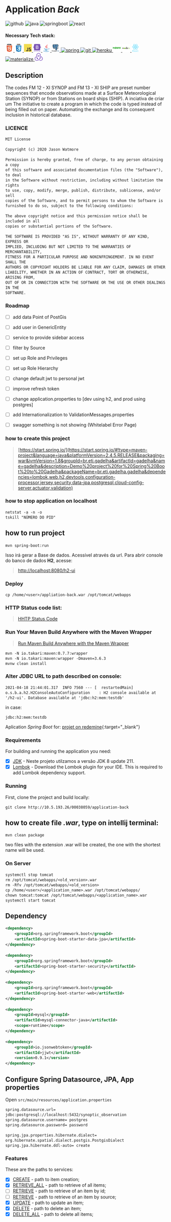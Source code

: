 # Application _Back_

![github](https://img.shields.io/github/stars/gadelhati/demo?style=social "Github")
![java](https://img.shields.io/badge/java-8-6495ED "Java")
![springboot](https://img.shields.io/badge/springboot-2.4.5-6495ED "Spring Boot")
![react](https://img.shields.io/badge/react-17.0.2-6495ED "React")

#### Necessary Tech stack:

<a href="https://www.w3.org/html/" target="_blank">
    <img src="https://raw.githubusercontent.com/devicons/devicon/master/icons/html5/html5-original-wordmark.svg" alt="html5" width="25" height="25"/>
</a>
<a href="https://www.w3schools.com/css/" target="_blank">
    <img src="https://raw.githubusercontent.com/devicons/devicon/master/icons/css3/css3-original-wordmark.svg" alt="css3" width="25" height="25"/>
</a>
<a href="https://developer.mozilla.org/en-US/docs/Web/JavaScript" target="_blank">
    <img src="https://raw.githubusercontent.com/devicons/devicon/master/icons/javascript/javascript-original.svg" alt="javascript" width="25" height="25"/>
</a>
<a href="https://getbootstrap.com" target="_blank">
    <img src="https://raw.githubusercontent.com/devicons/devicon/master/icons/bootstrap/bootstrap-plain-wordmark.svg" alt="bootstrap" width="25" height="25"/>
</a>
<a href="https://www.java.com" target="_blank">
    <img src="https://raw.githubusercontent.com/devicons/devicon/master/icons/java/java-original.svg" alt="java" width="25" height="25"/>
</a>
<a href="https://www.postgresql.org" target="_blank">
    <img src="https://raw.githubusercontent.com/devicons/devicon/master/icons/postgresql/postgresql-original-wordmark.svg" alt="postgresql" width="25" height="25"/>
</a>
<a href="https://spring.io/" target="_blank">
    <img src="https://www.vectorlogo.zone/logos/springio/springio-icon.svg" alt="spring" width="25" height="25"/>
</a>
<a href="https://git-scm.com/" target="_blank">
    <img src="https://www.vectorlogo.zone/logos/git-scm/git-scm-icon.svg" alt="git" width="25" height="25"/>
</a>

[comment]: <> (<a href="https://www.linux.org/" target="_blank">)
[comment]: <> (    <img src="https://raw.githubusercontent.com/devicons/devicon/master/icons/linux/linux-original.svg" alt="linux" width="25" height="25"/>)
[comment]: <> (</a>)
[comment]: <> (<a href="https://www.docker.com/" target="_blank">)
[comment]: <> (    <img src="https://raw.githubusercontent.com/devicons/devicon/master/icons/docker/docker-original-wordmark.svg" alt="docker" width="25" height="25"/>)
[comment]: <> (</a>)

<a href="https://heroku.com" target="_blank">
    <img src="https://www.vectorlogo.zone/logos/heroku/heroku-icon.svg" alt="heroku" width="25" height="25"/>
</a>
<a href="https://www.nginx.com" target="_blank">
    <img src="https://raw.githubusercontent.com/devicons/devicon/master/icons/nginx/nginx-original.svg" alt="nginx" width="25" height="25"/>
</a>

[comment]: <> (<a href="https://www.jenkins.io" target="_blank">)
[comment]: <> (    <img src="https://www.vectorlogo.zone/logos/jenkins/jenkins-icon.svg" alt="jenkins" width="25" height="25"/>)
[comment]: <> (</a>)

<a href="https://nodejs.org" target="_blank">
    <img src="https://raw.githubusercontent.com/devicons/devicon/master/icons/nodejs/nodejs-original-wordmark.svg" alt="nodejs" width="25" height="25"/>
</a>
<a href="https://reactjs.org/" target="_blank">
    <img src="https://raw.githubusercontent.com/devicons/devicon/master/icons/react/react-original-wordmark.svg" alt="react" width="25" height="25"/>
</a>
<a href="https://materializecss.com/" target="_blank">
    <img src="https://raw.githubusercontent.com/prplx/svg-logos/5585531d45d294869c4eaab4d7cf2e9c167710a9/svg/materialize.svg" alt="materialize" width="25" height="25"/>
</a>
<a href="https://redux.js.org" target="_blank">
    <img src="https://raw.githubusercontent.com/devicons/devicon/master/icons/redux/redux-original.svg" alt="redux" width="25" height="25"/>
</a>

## Description
The codes FM 12 - XI SYNOP and FM 13 - XI SHIP are preset number sequences
that encode observations made at a Surface Meteorological Station (SYNOP) or from
Stations on board ships (SHIP).
A inciativa de criar um
The initiative to create a program in which the code is typed instead of being filled out on paper. Automating the exchange and its consequent inclusion in historical database.

### LICENCE
```
MIT License

Copyright (c) 2020 Jason Watmore

Permission is hereby granted, free of charge, to any person obtaining a copy
of this software and associated documentation files (the "Software"), to deal
in the Software without restriction, including without limitation the rights
to use, copy, modify, merge, publish, distribute, sublicense, and/or sell
copies of the Software, and to permit persons to whom the Software is
furnished to do so, subject to the following conditions:

The above copyright notice and this permission notice shall be included in all
copies or substantial portions of the Software.

THE SOFTWARE IS PROVIDED "AS IS", WITHOUT WARRANTY OF ANY KIND, EXPRESS OR
IMPLIED, INCLUDING BUT NOT LIMITED TO THE WARRANTIES OF MERCHANTABILITY,
FITNESS FOR A PARTICULAR PURPOSE AND NONINFRINGEMENT. IN NO EVENT SHALL THE
AUTHORS OR COPYRIGHT HOLDERS BE LIABLE FOR ANY CLAIM, DAMAGES OR OTHER
LIABILITY, WHETHER IN AN ACTION OF CONTRACT, TORT OR OTHERWISE, ARISING FROM,
OUT OF OR IN CONNECTION WITH THE SOFTWARE OR THE USE OR OTHER DEALINGS IN THE
SOFTWARE.
```
### Roadmap

[//]: # (q1 If you have ideas for releases in the future, it is a good idea to list them in the README.)
- [ ] add data Point of PostGis
- [ ] add user in GenericEntity
- [ ] service to provide sidebar access
- [ ] filter by Source
- [ ] set up Role and Privileges
- [ ] set up Role Hierarchy
- [ ] change default jwt to personal jwt
- [ ] improve refresh token
- [ ] change application.properties to [dev using h2, and prod using postgres]
- [ ] add Internationalization to ValidationMessages.properties
- [ ] swagger something is not showing (Whitelabel Error Page)


### how to create this project
> [https://start.spring.io/](https://start.spring.io/#!type=maven-project&language=java&platformVersion=2.4.5.RELEASE&packaging=war&jvmVersion=1.8&groupId=br.eti.gadelha&artifactId=gadelha&name=gadelha&description=Demo%20project%20for%20Spring%20Boot%20to%20Gadelha&packageName=br.eti.gadelha.gadelha&dependencies=lombok,web,h2,devtools,configuration-processor,jersey,security,data-jpa,postgresql,cloud-config-server,actuator,validation)

### how to stop application on localhost
```
netstat -a -n -o
tskill "NÚMERO DO PID"
```
## how to run project
```
mvn spring-boot:run
```
Isso irá gerar a Base de dados. Acessível através da url.
Para abrir console do banco de dados **H2**, acesse:

> [http://localhost:8080/h2-ui](http://localhost:8080/h2-ui)

### Deploy
```
cp /home/<user>/appliation-back.war /opt/tomcat/webapps
```

### HTTP Status code list:

> [HHTP Status Code](https://httpstatuses.com/)
### Run Your Maven Build Anywhere with the Maven Wrapper

>[Run Maven Build Anywhere with the Maven Wrapper](https://reflectoring.io/maven-wrapper/)
```
mvn -N io.takari:maven:0.7.7:wrapper
mvn -N io.takari:maven:wrapper -Dmaven=3.6.3
mvnw clean install
```

### Alter JDBC URL to path described on console:
```
2021-04-18 21:44:01.317  INFO 7560 --- [  restartedMain] o.s.b.a.h2.H2ConsoleAutoConfiguration    : H2 console available at '/h2-ui'. Database available at 'jdbc:h2:mem:testdb'
```
in case:
```
jdbc:h2:mem:testdb
```
Aplication _Spring Boot_ for: [projet on redemine](https://redmine.chm.mb/projects/siscoep){:target="_blank"}

### Requirements
For building and running the application you need:

- [x] [JDK](https://www.oracle.com/java/technologies/javase/javase8u211-later-archive-downloads.html) - Neste projeto utilzamos a versão JDK 8 update 211.
- [x] [Lombok](https://projectlombok.org/) - Download the Lombok plugin for your IDE. This is required to add Lombok dependency support.

### Running

First, clone the project and build locally:

```
git clone http://10.5.193.26/00038059/application-back
```
## how to create file _.war_, type on intellij terminal:

```
mvn clean package
```
two files with the extension .war will be created, the one with the shortest name will be used.

### On Server

```
systemctl stop tomcat
rm /opt/tomcat/webapps/<old_version>.war
rm -Rfv /opt/tomcat/webapps/<old_version>
cp /home/<user>/<application_name>.war /opt/tomcat/webapps/
chown tomcat:tomcat /opt/tomcat/webapps/<application_name>.war
systemctl start tomcat
```

## Dependency
```xml
<dependency>
	<groupId>org.springframework.boot</groupId>
	<artifactId>spring-boot-starter-data-jpa</artifactId>
</dependency>

<dependency>
	<groupId>org.springframework.boot</groupId>
	<artifactId>spring-boot-starter-security</artifactId>
</dependency>

<dependency>
	<groupId>org.springframework.boot</groupId>
	<artifactId>spring-boot-starter-web</artifactId>
</dependency>

<dependency>
	<groupId>mysql</groupId>
	<artifactId>mysql-connector-java</artifactId>
	<scope>runtime</scope>
</dependency>

<dependency>
	<groupId>io.jsonwebtoken</groupId>
	<artifactId>jjwt</artifactId>
	<version>0.9.1</version>
</dependency>
```

## Configure Spring Datasource, JPA, App properties
Open `src/main/resources/application.properties`

```properties
spring.datasource.url= jdbc:postgresql://localhost:5432/synoptic_observation
spring.datasource.username= postgres
spring.datasource.password= password

spring.jpa.properties.hibernate.dialect= org.hibernate.spatial.dialect.postgis.PostgisDialect
spring.jpa.hibernate.ddl-auto= create

```

### Features
These are the paths to services:

- [x] [CREATE](http://127.0.0.1/application-back/synopticObservation/) - path to item creation;
- [x] [RETRIEVE_ALL](http://127.0.0.1/application-back/synopticObservation/) - path to retrieve of all items;
- [ ] [RETRIEVE](http://127.0.0.1/application-back/synopticObservation/id) - path to retrieve of an item by id;
- [ ] [RETRIEVE](http://127.0.0.1/application-back/synopticObservation/id) - path to retrieve of an item by source;
- [x] [UPDATE](http://127.0.0.1/application-back/synopticObservation/id) - path to update an item;
- [x] [DELETE](http://127.0.0.1/application-back/synopticObservation/id) - path to delete an item;
- [x] [DELETE_ALL](http://127.0.0.1/application-back/synopticObservation/) - path to delete all items;
